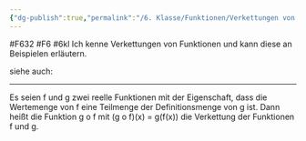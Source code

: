 ```yaml
---
{"dg-publish":true,"permalink":"/6. Klasse/Funktionen/Verkettungen von Funktionen/"}
---
```


#F632 #F6 #6kl
Ich kenne Verkettungen von Funktionen und kann diese an Beispielen erläutern.

siehe auch:
___
Es seien f und g zwei reelle Funktionen mit der Eigenschaft, dass die Wertemenge von f eine Teilmenge der Definitionsmenge von g ist. 
Dann heißt die Funktion g o f mit (g o f)(x) = g(f(x)) die Verkettung der Funktionen f und g.
